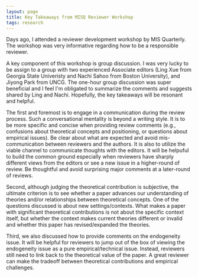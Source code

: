 ```yaml
---
layout: page
title: Key Takeaways from MISQ Reviewer Workshop
tags: research
---
```

Days ago, I attended a reviewer development workshop by MIS Quarterly. The workshop was very informative regarding how to be a responsible reviewer. <p>
A key component of this workshop is group discussion. I was very lucky to be assign to a group with two experienced Associate editors (Ling Xue from Georgia State Univeristy and Nachi Sahoo from Boston University), and Jiyong Park from UNCG. The one-hour group discussion was super beneficial and I feel I'm obligated to summarize the comments and suggests shared by Ling and Nachi. Hopefully, the key takeaways will be resonant and helpful. <p>
The first and foremost is to engage in a communication during the review process.
Such a conversational mentality is beyond a writing style. It is to be more specific and concise when providing review comments (e.g., confusions about theoretical concepts and positioning, or questions about empirical issues). Be clear about what are expected and avoid mis-communication between reviewers and the authors. It is also to utilize the viable channel to communicate thoughts with the editors. It will be helpuful to build the common ground especially when reviewers have sharply different views from the editors or see a new issue in a higher-round of review. Be thoughtful and avoid surprising major comments at a later-round of reviews. <p> 

Second, although judging the theoretical contribution is subjective, the ultimate criterion is to see whether a paper advances our understanding of theories and/or relationships between theoretical concepts. One of the questions discussed is about new settings/contexts. What makes a paper with significant theoretical contributions is not about the specific context itself, but whether the context makes current theories different or invalid and whether this paper has revised/expanded the theories. <p>

Third, we also discussed how to provide comments on the endogeneity issue. It will be helpful for reviewers to jump out of the box of viewing the endogeneity issue as a pure empirical/technical issue. Instead, reviewers still need to link back to the theoretical value of the paper. A great reviewer can make the tradeoff between theoretical contributions and empirical challenges.  

  
